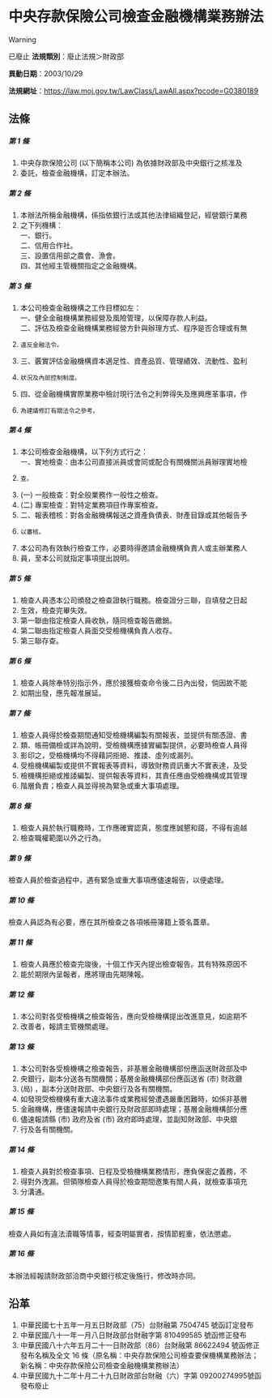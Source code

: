 # 中央存款保險公司檢查金融機構業務辦法


> [!WARNING]
> 已廢止
**法規類別**：廢止法規＞財政部

**異動日期**：2003/10/29  

**法規網址**：https://law.moj.gov.tw/LawClass/LawAll.aspx?pcode=G0380189



## 法條
##### 第 1 條
1. 中央存款保險公司 (以下簡稱本公司) 為依據財政部及中央銀行之核准及
1. 委託，檢查金融機構，訂定本辦法。

##### 第 2 條
1. 本辦法所稱金融機構，係指依銀行法或其他法律組織登記，經營銀行業務
1. 之下列機構：  
一、銀行。  
二、信用合作社。  
三、設置信用部之農會、漁會。  
四、其他經主管機關指定之金融機構。

##### 第 3 條
1. 本公司檢查金融機構之工作目標如左：  
一、健全金融機構業務經營及風險管理，以保障存款人利益。  
二、評估及檢查金融機構業務經營方針與辦理方式、程序是否合理或有無
1.     違反金融法令。
1. 三、覈實評估金融機構資本適足性、資產品質、管理績效、流動性、盈利
1.     狀況及內部控制制度。
1. 四、從金融機構實際業務中檢討現行法令之利弊得失及應興應革事項，作
1.     為建議修訂有關法令之參考。

##### 第 4 條
1. 本公司檢查金融機構，以下列方式行之：  
一、實地檢查：由本公司直接派員或會同或配合有關機關派員辦理實地檢
1.     查。
1.  (一) 一般檢查：對全般業務作一般性之檢查。
1.  (二) 專案檢查：對特定業務項目作專案檢查。
1. 二、報表稽核：對各金融機構報送之資產負債表、財產目錄或其他報告予
1.     以審核。
1. 本公司為有效執行檢查工作，必要時得邀請金融機構負責人或主辦業務人
1. 員，至本公司就指定事項提出說明。

##### 第 5 條
1. 檢查人員憑本公司頒發之檢查證執行職務。檢查證分三聯，自填發之日起
1. 生效，檢查完畢失效。
1. 第一聯由指定檢查人員收執，隨同檢查報告繳銷。
1. 第二聯由指定檢查人員面交受檢機構負責人收存。
1. 第三聯存查。

##### 第 6 條
1. 檢查人員除奉特別指示外，應於接獲檢查命令後二日內出發，倘因故不能
1. 如期出發，應先報准展延。

##### 第 7 條
1. 檢查人員得於檢查期間通知受檢機構編製有關報表，並提供有關憑證、書
1. 類、帳冊備檢或詳為說明，受檢機構應據實編製提供，必要時檢查人員得
1. 影印之，受檢機構均不得藉詞拒絕、推諉、虛列或漏列。
1. 受檢機構編製或提供不實報表等資料，導致財務資訊重大不實表達，及受
1. 檢機構拒絕或推諉編製、提供報表等資料，其責任應由受檢機構或其管理
1. 階層負責；檢查人員並得視為緊急或重大事項處理。

##### 第 8 條
1. 檢查人員於執行職務時，工作應確實認真，態度應誠懇和藹，不得有逾越
1. 檢查職權範圍以外之行為。

##### 第 9 條
檢查人員於檢查過程中，遇有緊急或重大事項應儘速報告，以便處理。

##### 第 10 條
檢查人員認為有必要，應在其所檢查之各項帳冊簿籍上簽名蓋章。

##### 第 11 條
1. 檢查人員應於檢查完竣後，十個工作天內提出檢查報告。其有特殊原因不
1. 能於期限內呈報者，應將理由先期陳報。

##### 第 12 條
1. 本公司對各受檢機構之檢查報告，應向受檢機構提出改進意見，如逾期不
1. 改善者，報請主管機關處理。

##### 第 13 條
1. 本公司對各受檢機構之檢查報告，非基層金融機構部份應函送財政部及中
1. 央銀行，副本分送各有關機關；基層金融機構部份應函送省 (市) 財政廳
1.  (局) ，副本分送財政部、中央銀行及各有關機關。
1. 如發現受檢機構有重大違法事件或業務經營遭遇嚴重困難時，如係非基層
1. 金融機構，應儘速報請中央銀行及財政部即時處理；基層金融機構部分應
1. 儘速報請縣 (市) 政府及省 (市) 政府即時處理，並副知財政部、中央銀
1. 行及各有關機關。

##### 第 14 條
1. 檢查人員對於檢查事項、日程及受檢機構業務情形，應負保密之義務，不
1. 得對外洩漏。但領隊檢查人員得於檢查期間邀集有關人員，就檢查事項充
1. 分溝通。

##### 第 15 條
檢查人員如有違法瀆職等情事，經查明屬實者，按情節輕重，依法懲處。

##### 第 16 條
本辦法經報請財政部洽商中央銀行核定後施行，修改時亦同。

## 沿革
1. 中華民國七十五年一月五日財政部（75）台財融第 7504745  號函訂定發布
1. 中華民國八十一年一月八日財政部台財融字第 810499585  號函修正發布
1. 中華民國八十六年五月二十一日財政部（86）台財融第 86622494 號函修正發布名稱及全文 16 條（原名稱：中央存款保險公司檢查要保機構業務辦法；新名稱：中央存款保險公司檢查金融機構業務辦法）
1. 中華民國九十二年十月二十九日財政部台財融（六）字第 09200274995號函發布廢止

